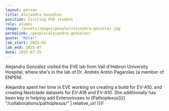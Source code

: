 ```yaml
---
layout: person
title: Alejandra González 
position: Visiting PhD student
role: alumni
image: /assets/images/people/alejandra-gonzalez.jpg
permalink: /people/alejandra-gonzalez/
quote: "Hola!"
lab_start: 2025-05
lab_end: 2025-07
date: 2025-07-25
---
```


Alejandra González visited the EVE lab from Vall d'Hebron University Hospital, where she's in the lab of Dr. Andrés Antón Pagarolas (a member of ENPEN).

Alejandra spent her time in EVE working on creating a build for EV-A10, and creating Nextclade datasets for EV-A16 and EV-A10. She additionally has been key in helping add Enteroviruses to [Pathoplexus]({{ "/collaborations/pathoplexus/" | relative_url }})!


